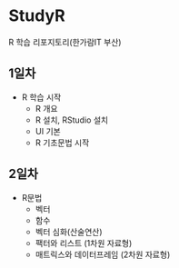 # StudyR
R 학습 리포지토리(한가람IT 부산)

## 1일차
- R 학습 시작
  - R 개요
  - R 설치, RStudio 설치
  - UI 기본
  - R 기초문법 시작

## 2일차
- R문법
  - 벡터
  - 함수
  - 벡터 심화(산술연산)
  - 팩터와 리스트     (1차원 자료형)
  - 매트릭스와 데이터프레임 (2차원 자료형)
  